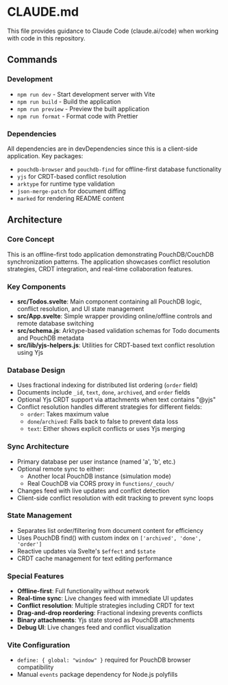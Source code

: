 # CLAUDE.md

This file provides guidance to Claude Code (claude.ai/code) when working with code in this repository.

## Commands

### Development

- `npm run dev` - Start development server with Vite
- `npm run build` - Build the application
- `npm run preview` - Preview the built application
- `npm run format` - Format code with Prettier

### Dependencies

All dependencies are in devDependencies since this is a client-side application. Key packages:

- `pouchdb-browser` and `pouchdb-find` for offline-first database functionality
- `yjs` for CRDT-based conflict resolution
- `arktype` for runtime type validation
- `json-merge-patch` for document diffing
- `marked` for rendering README content

## Architecture

### Core Concept

This is an offline-first todo application demonstrating PouchDB/CouchDB synchronization patterns. The application showcases conflict resolution strategies, CRDT integration, and real-time collaboration features.

### Key Components

- **src/Todos.svelte**: Main component containing all PouchDB logic, conflict resolution, and UI state management
- **src/App.svelte**: Simple wrapper providing online/offline controls and remote database switching
- **src/schema.js**: Arktype-based validation schemas for Todo documents and PouchDB metadata
- **src/lib/yjs-helpers.js**: Utilities for CRDT-based text conflict resolution using Yjs

### Database Design

- Uses fractional indexing for distributed list ordering (`order` field)
- Documents include `_id`, `text`, `done`, `archived`, and `order` fields
- Optional Yjs CRDT support via attachments when text contains "@yjs"
- Conflict resolution handles different strategies for different fields:
    - `order`: Takes maximum value
    - `done`/`archived`: Falls back to false to prevent data loss
    - `text`: Either shows explicit conflicts or uses Yjs merging

### Sync Architecture

- Primary database per user instance (named 'a', 'b', etc.)
- Optional remote sync to either:
    - Another local PouchDB instance (simulation mode)
    - Real CouchDB via CORS proxy in `functions/_couch/`
- Changes feed with live updates and conflict detection
- Client-side conflict resolution with edit tracking to prevent sync loops

### State Management

- Separates list order/filtering from document content for efficiency
- Uses PouchDB find() with custom index on `['archived', 'done', 'order']`
- Reactive updates via Svelte's `$effect` and `$state`
- CRDT cache management for text editing performance

### Special Features

- **Offline-first**: Full functionality without network
- **Real-time sync**: Live changes feed with immediate UI updates
- **Conflict resolution**: Multiple strategies including CRDT for text
- **Drag-and-drop reordering**: Fractional indexing prevents conflicts
- **Binary attachments**: Yjs state stored as PouchDB attachments
- **Debug UI**: Live changes feed and conflict visualization

### Vite Configuration

- `define: { global: "window" }` required for PouchDB browser compatibility
- Manual `events` package dependency for Node.js polyfills
